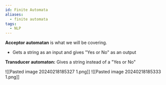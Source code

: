 ```yaml
---
id: Finite Automata
aliases:
  - finite automata
tags:
  - NLP
---
```

**Acceptor automatan** is what we will be covering.
- Gets a string as an input and gives "Yes or No" as an output

**Transducer automaton:** Gives a string instead of a "Yes or No"

![[Pasted image 20240218185327 1.png]]
![[Pasted image 20240218185333 1.png]]